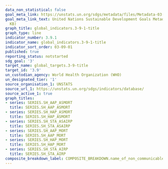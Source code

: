 ```yaml
---
data_non_statistical: false
goal_meta_link: https://unstats.un.org/sdgs/metadata/files/Metadata-03-09-01.pdf
goal_meta_link_text: United Nations Sustainable Development Goals Metadata (PDF 216
  KB)
graph_title: global_indicators.3-9-1-title
graph_type: line
indicator_number: 3.9.1
indicator_name: global_indicators.3-9-1-title
indicator_sort_order: 03-09-01
published: true
reporting_status: notstarted
sdg_goal: '3'
target_name: global_targets.3-9-title
target_id: '3.9'
un_custodian_agency: World Health Organization (WHO)
un_designated_tier: '1'
source_organisation_1: UNSTATS
source_url_1: https://unstats.un.org/sdgs/indicators/database/
source_active_1: true
graph_titles:
- series: SERIES.SH_AAP_ASMORT
  title: SERIES.SH_AAP_ASMORT
- series: SERIES.SH_HAP_ASMORT
  title: SERIES.SH_HAP_ASMORT
- series: SERIES.SH_STA_ASAIRP
  title: SERIES.SH_STA_ASAIRP
- series: SERIES.SH_AAP_MORT
  title: SERIES.SH_AAP_MORT
- series: SERIES.SH_HAP_MORT
  title: SERIES.SH_HAP_MORT
- series: SERIES.SH_STA_AIRP
  title: SERIES.SH_STA_AIRP
composite_breakdown_label: COMPOSITE_BREAKDOWN.name_of_non_communicable_disease
---
```

